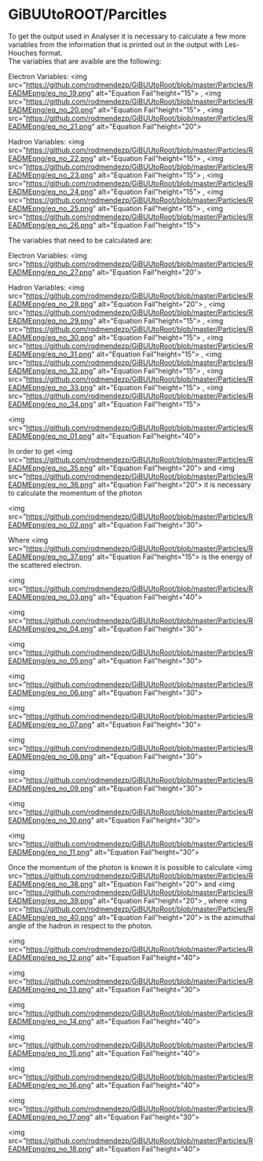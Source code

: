 # GiBUUtoROOT/Parcitles

To get the output used in Analyser it is necessary to calculate a few more variables from the information that is printed out in the output with Les-Houches format.  
The variables that are avaible are the following:  
  
Electron Variables: 
<img src="https://github.com/rodmendezp/GiBUUtoRoot/blob/master/Particles/READMEpng/eq_no_19.png" alt="Equation Fail"height="15">
, 
<img src="https://github.com/rodmendezp/GiBUUtoRoot/blob/master/Particles/READMEpng/eq_no_20.png" alt="Equation Fail"height="15">
, 
<img src="https://github.com/rodmendezp/GiBUUtoRoot/blob/master/Particles/READMEpng/eq_no_21.png" alt="Equation Fail"height="20">

Hadron Variables: 
<img src="https://github.com/rodmendezp/GiBUUtoRoot/blob/master/Particles/READMEpng/eq_no_22.png" alt="Equation Fail"height="15">
, 
<img src="https://github.com/rodmendezp/GiBUUtoRoot/blob/master/Particles/READMEpng/eq_no_23.png" alt="Equation Fail"height="15">
, 
<img src="https://github.com/rodmendezp/GiBUUtoRoot/blob/master/Particles/READMEpng/eq_no_24.png" alt="Equation Fail"height="15">
, 
<img src="https://github.com/rodmendezp/GiBUUtoRoot/blob/master/Particles/READMEpng/eq_no_25.png" alt="Equation Fail"height="15">
, 
<img src="https://github.com/rodmendezp/GiBUUtoRoot/blob/master/Particles/READMEpng/eq_no_26.png" alt="Equation Fail"height="15">

  
The variables that need to be calculated are:  
  
Electron Variables: 
<img src="https://github.com/rodmendezp/GiBUUtoRoot/blob/master/Particles/READMEpng/eq_no_27.png" alt="Equation Fail"height="20">

Hadron Variables: 
<img src="https://github.com/rodmendezp/GiBUUtoRoot/blob/master/Particles/READMEpng/eq_no_28.png" alt="Equation Fail"height="20">
, 
<img src="https://github.com/rodmendezp/GiBUUtoRoot/blob/master/Particles/READMEpng/eq_no_29.png" alt="Equation Fail"height="15">
, 
<img src="https://github.com/rodmendezp/GiBUUtoRoot/blob/master/Particles/READMEpng/eq_no_30.png" alt="Equation Fail"height="15">
, 
<img src="https://github.com/rodmendezp/GiBUUtoRoot/blob/master/Particles/READMEpng/eq_no_31.png" alt="Equation Fail"height="15">
, 
<img src="https://github.com/rodmendezp/GiBUUtoRoot/blob/master/Particles/READMEpng/eq_no_32.png" alt="Equation Fail"height="15">
, 
<img src="https://github.com/rodmendezp/GiBUUtoRoot/blob/master/Particles/READMEpng/eq_no_33.png" alt="Equation Fail"height="15">
, 
<img src="https://github.com/rodmendezp/GiBUUtoRoot/blob/master/Particles/READMEpng/eq_no_34.png" alt="Equation Fail"height="15">



<img src="https://github.com/rodmendezp/GiBUUtoRoot/blob/master/Particles/READMEpng/eq_no_01.png" alt="Equation Fail"height="40">


In order to get 
<img src="https://github.com/rodmendezp/GiBUUtoRoot/blob/master/Particles/READMEpng/eq_no_35.png" alt="Equation Fail"height="20">
 and 
<img src="https://github.com/rodmendezp/GiBUUtoRoot/blob/master/Particles/READMEpng/eq_no_36.png" alt="Equation Fail"height="20">
 it is necessary to calculate the momentum of the photon


<img src="https://github.com/rodmendezp/GiBUUtoRoot/blob/master/Particles/READMEpng/eq_no_02.png" alt="Equation Fail"height="30">


Where 
<img src="https://github.com/rodmendezp/GiBUUtoRoot/blob/master/Particles/READMEpng/eq_no_37.png" alt="Equation Fail"height="15">
 is the energy of the scattered electron.


<img src="https://github.com/rodmendezp/GiBUUtoRoot/blob/master/Particles/READMEpng/eq_no_03.png" alt="Equation Fail"height="40">



<img src="https://github.com/rodmendezp/GiBUUtoRoot/blob/master/Particles/READMEpng/eq_no_04.png" alt="Equation Fail"height="30">



<img src="https://github.com/rodmendezp/GiBUUtoRoot/blob/master/Particles/READMEpng/eq_no_05.png" alt="Equation Fail"height="30">



<img src="https://github.com/rodmendezp/GiBUUtoRoot/blob/master/Particles/READMEpng/eq_no_06.png" alt="Equation Fail"height="30">



<img src="https://github.com/rodmendezp/GiBUUtoRoot/blob/master/Particles/READMEpng/eq_no_07.png" alt="Equation Fail"height="30">

 

<img src="https://github.com/rodmendezp/GiBUUtoRoot/blob/master/Particles/READMEpng/eq_no_08.png" alt="Equation Fail"height="30">



<img src="https://github.com/rodmendezp/GiBUUtoRoot/blob/master/Particles/READMEpng/eq_no_09.png" alt="Equation Fail"height="30">



<img src="https://github.com/rodmendezp/GiBUUtoRoot/blob/master/Particles/READMEpng/eq_no_10.png" alt="Equation Fail"height="30">



<img src="https://github.com/rodmendezp/GiBUUtoRoot/blob/master/Particles/READMEpng/eq_no_11.png" alt="Equation Fail"height="30">


Once the momentum of the photon is known it is possible to calculate 
<img src="https://github.com/rodmendezp/GiBUUtoRoot/blob/master/Particles/READMEpng/eq_no_38.png" alt="Equation Fail"height="20">
 and 
<img src="https://github.com/rodmendezp/GiBUUtoRoot/blob/master/Particles/READMEpng/eq_no_39.png" alt="Equation Fail"height="20">
, where 
<img src="https://github.com/rodmendezp/GiBUUtoRoot/blob/master/Particles/READMEpng/eq_no_40.png" alt="Equation Fail"height="20">
 is the 
azimuthal angle of the hadron in respect to the photon.


<img src="https://github.com/rodmendezp/GiBUUtoRoot/blob/master/Particles/READMEpng/eq_no_12.png" alt="Equation Fail"height="40">



<img src="https://github.com/rodmendezp/GiBUUtoRoot/blob/master/Particles/READMEpng/eq_no_13.png" alt="Equation Fail"height="30">



<img src="https://github.com/rodmendezp/GiBUUtoRoot/blob/master/Particles/READMEpng/eq_no_14.png" alt="Equation Fail"height="40">



<img src="https://github.com/rodmendezp/GiBUUtoRoot/blob/master/Particles/READMEpng/eq_no_15.png" alt="Equation Fail"height="40">



<img src="https://github.com/rodmendezp/GiBUUtoRoot/blob/master/Particles/READMEpng/eq_no_16.png" alt="Equation Fail"height="40">



<img src="https://github.com/rodmendezp/GiBUUtoRoot/blob/master/Particles/READMEpng/eq_no_17.png" alt="Equation Fail"height="30">



<img src="https://github.com/rodmendezp/GiBUUtoRoot/blob/master/Particles/READMEpng/eq_no_18.png" alt="Equation Fail"height="40">


